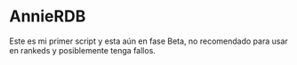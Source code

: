 # AnnieRDB
Este es mi primer script y esta aún en fase Beta, no recomendado para usar en rankeds y posiblemente tenga fallos.
